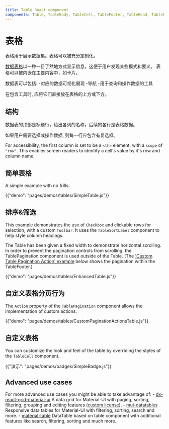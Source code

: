 ```yaml
---
title: Table React component
components: Table, TableBody, TableCell, TableFooter, TableHead, TablePagination, TableRow, TableSortLabel
---
```

# 表格

<p class="description">表格用于展示数据集。表格可以被充分定制化。</p>

[数据表格](https://material.io/design/components/data-tables.html)以一种一目了然地方式显示信息，这便于用户发现某些模式和要义。 表格可以被内嵌在主要内容中，如卡片。

数据表可以包括: -对应的数据可视化展现 -导航 -用于查询和操作数据的工具

在包含工具时, 应将它们直接放在表格的上方或下方。

## 结构

数据表的顶部是标题行，给出各列的名称，后续的各行是表格数据。

如果用户需要选择或操作数据, 则每一行应包含有复选框。

For accessibility, the first column is set to be a `<th>` element, with a `scope` of `"row"`. This enables screen readers to identify a cell's value by it's row and column name.

## 简单表格

A simple example with no frills.

{{"demo": "pages/demos/tables/SimpleTable.js"}}

## 排序&筛选

This example demonstrates the use of `Checkbox` and clickable rows for selection, with a custom `Toolbar`. It uses the `TableSortLabel` component to help style column headings.

The Table has been given a fixed width to demonstrate horizontal scrolling. In order to prevent the pagination controls from scrolling, the TablePagination component is used outside of the Table. (The ['Custom Table Pagination Action' example](#custom-table-pagination-action) below shows the pagination within the TableFooter.)

{{"demo": "pages/demos/tables/EnhancedTable.js"}}

## 自定义表格分页行为

The `Action` property of the `TablePagination` component allows the implementation of custom actions.

{{"demo": "pages/demos/tables/CustomPaginationActionsTable.js"}}

## 自定义表格

You can customize the look and feel of the table by overriding the styles of the `TableCell` component.

{{"演示": "pages/demos/badges/SimpleBadge.js"}}

## Advanced use cases

For more advanced use cases you might be able to take advantage of: - [dx-react-grid-material-ui](https://devexpress.github.io/devextreme-reactive/react/grid/) A data grid for Material-UI with paging, sorting, filtering, grouping and editing features ([custom license](https://js.devexpress.com/licensing/)). - [mui-datatables](https://github.com/gregnb/mui-datatables) Responsive data tables for Material-UI with filtering, sorting, search and more. - [material-table](https://github.com/mbrn/material-table) DataTable based on table component with additional features like search, filtering, sorting and much more.